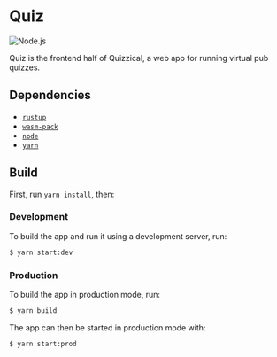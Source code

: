# Quiz

![Node.js](https://github.com/nerosnm/quiz/workflows/Node.js/badge.svg)

Quiz is the frontend half of Quizzical, a web app for running virtual pub quizzes.

## Dependencies

- [`rustup`](https://rustup.rs/)
- [`wasm-pack`](https://rustwasm.github.io/wasm-pack/installer/)
- [`node`](https://nodejs.org/)
- [`yarn`](https://yarnpkg.com/getting-started/install)

## Build

First, run `yarn install`, then:

### Development

To build the app and run it using a development server, run:

```bash
$ yarn start:dev
```

### Production

To build the app in production mode, run:

```bash
$ yarn build
```

The app can then be started in production mode with:

```bash
$ yarn start:prod
```

